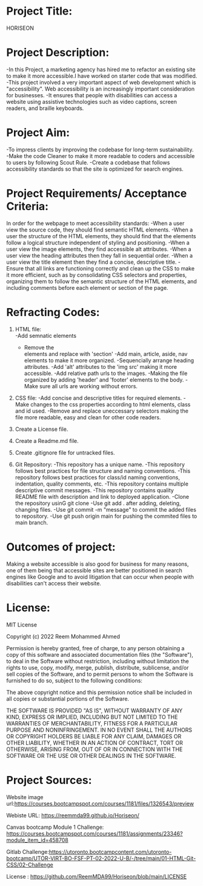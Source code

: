 # Project Title:
HORISEON

# Project Description:

-In this Project, a marketing agency has hired me to refactor an existing site to make it more accessible.I have worked on starter code that was modified. 
-This project involved a very important aspect of web development which is "accessibility". Web accessibility is an increasingly important consideration for businesses. 
-It ensures that people with disabilities can access a website using assistive technologies such as video captions, screen readers, and braille keyboards.

# Project Aim:

-To impress clients by improving the codebase for long-term sustainability.
-Make the code Cleaner to make it more readable to coders and accessible to users by following Scout Rule.
-Create a codebase that follows accessibility standards so that the site is optimized for search engines.


# Project Requirements/ Acceptance Criteria:

In order for the webpage to meet accessibility standards:
-When a user view the source code, they should find semantic HTML elements.
-When a user the structure of the HTML elements, they should find that the elements follow a logical structure independent of styling and positioning.
-When a user view the image elements, they find accessible alt attributes.
-When a user view the heading attributes then they fall in sequential order.
-When a user view the title element then they  find a concise, descriptive title.
-Ensure that all links are functioning correctly and clean up the CSS to make it more efficient, such as by consolidating CSS selectors and properties, organizing them to follow the semantic structure of the HTML elements, and including comments before each element or section of the page.

# Refracting Codes:
1. HTML file:   
    -Add semnatic elements
    - Remove the <div> elements and replace with 'section'
    -Add main, article, aside, nav elements to make it more organized.
    -Sequencially arrange heading attributes.
    -Add 'alt' attributes to the 'img src' making it more  accessible.
    -Add relative path urls to the images.
    -Making the file organized by adding 'header' and 'footer' elements to the body.
    -Make sure all urls are working without errors.

2. CSS file:
    -Add concise and descriptive titles for required elements.
    -Make changes to the css properties according to html elements, class and id used.
    -Remove and replace uneccessary selectors making the file more readable, easy and clean for other code readers.
3. Create a License file.
4. Create a Readme.md file.
5. Create .gitignore file for untracked files.

6. Git Repository:
    -This repository has a unique name.
    -This repository follows best practices for file structure and naming conventions.
    -This repository follows best practices for class/id naming conventions, indentation, quality comments, etc.
    -This repository contains multiple descriptive commit messages.
    -This repository contains quality README file with description and link to deployed application.
    -Clone the repository usinG git clone <link>
    -Use git add . after adding, deleting, changing files.
    -Use git commit -m "message" to commit the added files to repository.
    -Use git push origin main for pushing the commited files to main branch.


# Outcomes of project:

Making a website accessible is also good for business for many reasons, one of them being that accessible sites are better positioned in search engines like Google and to avoid litigation that can occur when people with disabilities can't access their website.

# License:

MIT License

Copyright (c) 2022 Reem Mohammed Ahmed

Permission is hereby granted, free of charge, to any person obtaining a copy
of this software and associated documentation files (the "Software"), to deal
in the Software without restriction, including without limitation the rights
to use, copy, modify, merge, publish, distribute, sublicense, and/or sell
copies of the Software, and to permit persons to whom the Software is
furnished to do so, subject to the following conditions:

The above copyright notice and this permission notice shall be included in all
copies or substantial portions of the Software.

THE SOFTWARE IS PROVIDED "AS IS", WITHOUT WARRANTY OF ANY KIND, EXPRESS OR
IMPLIED, INCLUDING BUT NOT LIMITED TO THE WARRANTIES OF MERCHANTABILITY,
FITNESS FOR A PARTICULAR PURPOSE AND NONINFRINGEMENT. IN NO EVENT SHALL THE
AUTHORS OR COPYRIGHT HOLDERS BE LIABLE FOR ANY CLAIM, DAMAGES OR OTHER
LIABILITY, WHETHER IN AN ACTION OF CONTRACT, TORT OR OTHERWISE, ARISING FROM,
OUT OF OR IN CONNECTION WITH THE SOFTWARE OR THE USE OR OTHER DEALINGS IN THE
SOFTWARE.


# Project Sources:

Website image url:https://courses.bootcampspot.com/courses/1181/files/1326543/preview

Webiste URL: https://reemmda99.github.io/Horiseon/

Canvas bootcamp Module 1 Challenge: https://courses.bootcampspot.com/courses/1181/assignments/23346?module_item_id=458708

Gitlab Challenge:https://utoronto.bootcampcontent.com/utoronto-bootcamp/UTOR-VIRT-BO-FSF-PT-02-2022-U-B/-/tree/main/01-HTML-Git-CSS/02-Challenge

License : https://github.com/ReemMDA99/Horiseon/blob/main/LICENSE
